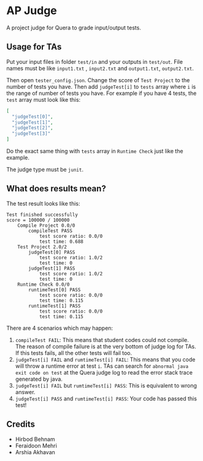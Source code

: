 # AP Judge

A project judge for Quera to grade input/output tests.

## Usage for TAs

Put your input files in folder `test/in` and your outputs in `test/out`. File names must be like `input1.txt`
, `input2.txt` and `output1.txt`, `output2.txt`.

Then open `tester_config.json`. Change the score of `Test Project` to the number of tests you have. Then
add `judgeTest[i]` to `tests` array where `i` is the range of number of tests you have. For example if you have 4 tests,
the `test` array must look like this:

```json
[
  "judgeTest[0]",
  "judgeTest[1]",
  "judgeTest[2]",
  "judgeTest[3]"
]
```

Do the exact same thing with `tests` array in `Runtime Check` just like the example.

The judge type must be `junit`.

## What does results mean?

The test result looks like this:

```
Test finished successfully
score = 100000 / 100000
    Compile Project 0.0/0
        compileTest PASS
            test score ratio: 0.0/0
            test time: 0.688
    Test Project 2.0/2
        judgeTest[0] PASS
            test score ratio: 1.0/2
            test time: 0
        judgeTest[1] PASS
            test score ratio: 1.0/2
            test time: 0
    Runtime Check 0.0/0
        runtimeTest[0] PASS
            test score ratio: 0.0/0
            test time: 0.115
        runtimeTest[1] PASS
            test score ratio: 0.0/0
            test time: 0.115
```

There are 4 scenarios which may happen:

1. `compileTest FAIL`: This means that student codes could not compile. The reason of compile failure is at the very
   bottom of judge log for TAs. If this tests fails, all the other tests will fail too.
2. `judgeTest[i] FAIL` and `rumtimeTest[i] FAIL`: This means that you code will throw a runtime error at test `i`. TAs
   can search for `abnormal java exit code on test` at the Quera judge log to read the error stack trace generated by
   java.
3. `judgeTest[i] FAIL` but `rumtimeTest[i] PASS`: This is equivalent to wrong answer.
4. `judgeTest[i] PASS` and `rumtimeTest[i] PASS`: Your code has passed this test!

## Credits

* Hirbod Behnam
* Feraidoon Mehri
* Arshia Akhavan